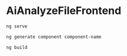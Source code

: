 # AiAnalyzeFileFrontend

```bash
ng serve
```

```bash
ng generate component component-name
```

```bash
ng build
```
